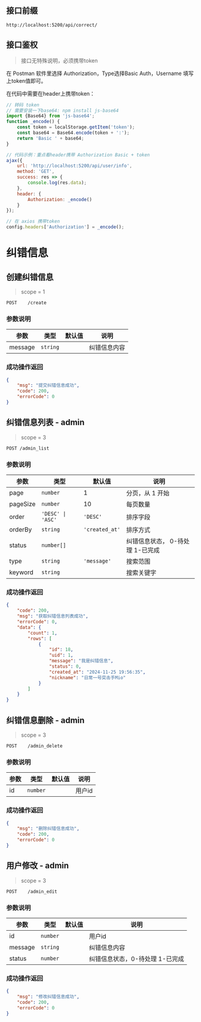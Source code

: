 ## 接口前缀

```shell
http://localhost:5200/api/correct/
```

## 接口鉴权

> 接口无特殊说明，必须携带token

在 Postman 软件里选择 Authorization，Type选择Basic Auth，Username 填写上token值即可。

在代码中需要在header上携带token：

```js
// 转码 token
// 需要安装一下base64: npm install js-base64
import {Base64} from 'js-base64';
function _encode() {
    const token = localStorage.getItem('token');
    const base64 = Base64.encode(token + ':');
    return 'Basic ' + base64;
}

// 代码示例：重点看header携带 Authorization Basic + token
ajax({
    url: 'http://localhost:5200/api/user/info',
    method: 'GET',
    success: res => {
        console.log(res.data);
    },
    header: {
        Authorization: _encode()
    }
});

// 在 axios 携带token
config.headers['Authorization'] = _encode();
```

# 纠错信息

## 创建纠错信息

> scope = 1

```
POST    /create
```

### 参数说明

| 参数    | 类型     | 默认值 | 说明         |
| ------- | -------- | ------ | ------------ |
| message | `string` |        | 纠错信息内容 |

### 成功操作返回

```json
{
    "msg": "提交纠错信息成功",
    "code": 200,
    "errorCode": 0
}
```

## 纠错信息列表 - admin

> scope = 3

```
POST /admin_list
```

### 参数说明

| 参数     | 类型              | 默认值         | 说明                             |
| -------- | ----------------- | -------------- | -------------------------------- |
| page     | `number`          | 1              | 分页，从 1 开始                  |
| pageSize | `number`          | 10             | 每页数量                         |
| order    | `'DESC' \| 'ASC'` | `'DESC'`       | 排序字段                         |
| orderBy  | `string`          | `'created_at'` | 排序方式                         |
| status   | `number[]`        |                | 纠错信息状态， 0-待处理 1-已完成 |
| type     | `string`          | `'message'`    | 搜索范围                         |
| keyword  | `string`          |                | 搜索关键字                       |

### 成功操作返回

```json
{
    "code": 200,
    "msg": "获取纠错信息列表成功",
    "errorCode": 0,
    "data": {
        "count": 1,
        "rows": [
            {
                "id": 18,
                "uid": 1,
                "message": "我是纠错信息",
                "status": 0,
                "created_at": "2024-11-25 19:56:35",
                "nickname": "日常一号突击手Mio"
            }
        ]
    }
}
```

## 纠错信息删除 - admin

> scope = 3

```
POST    /admin_delete
```

### 参数说明

| 参数 | 类型     | 默认值 | 说明   |
| ---- | -------- | ------ | ------ |
| id   | `number` |        | 用户id |

### 成功操作返回

```json
{
    "msg": "删除纠错信息成功",
    "code": 200,
    "errorCode": 0
}
```

## 用户修改 - admin

> scope = 3

```
POST    /admin_edit
```

### 参数说明

| 参数    | 类型     | 默认值 | 说明                            |
| ------- | -------- | ------ | ------------------------------- |
| id      | `number` |        | 用户id                          |
| message | `string` |        | 纠错信息内容                    |
| status  | `number` |        | 纠错信息状态，0-待处理 1-已完成 |

### 成功操作返回

```json
{
    "msg": "修改纠错信息成功",
    "code": 200,
    "errorCode": 0
}
```
